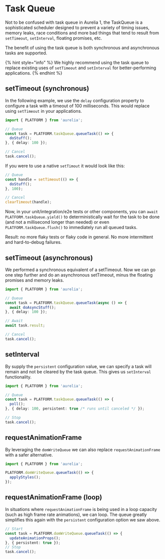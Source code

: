 # Task Queue

Not to be confused with task queue in Aurelia 1, the TaskQueue is a sophisticated scheduler designed to prevent a variety of timing issues, memory leaks, race conditions and more bad things that tend to result from `setTimeout`, `setInterval`, floating promises, etc.

The benefit of using the task queue is both synchronous and asynchronous tasks are supported.

{% hint style="info" %}
We highly recommend using the task queue to replace existing uses of `setTimeout` and `setInterval` for better-performing applications.
{% endhint %}

## setTimeout (synchronous)

In the following example, we use the `delay` configuration property to configure a task with a timeout of 100 milliseconds. This would replace using `setTimeout` in your applications.

```typescript
import { PLATFORM } from 'aurelia';

// Queue
const task = PLATFORM.taskQueue.queueTask(() => {
  doStuff();
}, { delay: 100 });

// Cancel
task.cancel();
```

If you were to use a native `setTimout` it would look like this:

```typescript
// Queue
const handle = setTimeout(() => {
  doStuff();
}, 100);

// Cancel
clearTimeout(handle);
```

Now, in your unit/integration/e2e tests or other components, you can `await PLATFORM.taskQueue.yield()` to deterministically wait for the task to be done (and not a millisecond longer than needed) or even `PLATFORM.taskQueue.flush()` to immediately run all queued tasks.&#x20;

Result: no more flaky tests or flaky code in general. No more intermittent and hard-to-debug failures.

## setTimeout (asynchronous)

We performed a synchronous equivalent of a setTimeout. Now we can go one step further and do an asynchronous setTimeout, minus the floating promises and memory leaks.

```typescript
import { PLATFORM } from 'aurelia';

// Queue
const task = PLATFORM.taskQueue.queueTask(async () => {
  await doAsyncStuff();
}, { delay: 100 });

// Await
await task.result;

// Cancel
task.cancel();
```

## setInterval

By supply the `persistent` configuration value, we can specify a task will remain and not be cleared by the task queue. This gives us `setInterval` functionality.

```typescript
import { PLATFORM } from 'aurelia';

// Queue
const task = PLATFORM.taskQueue.queueTask(() => {
  poll();
}, { delay: 100, persistent: true /* runs until canceled */ });

// Stop
task.cancel();
```

## requestAnimationFrame

By leveraging the `domWriteQueue` we can also replace `requestAnimationFrame` with a safer alternative.

```typescript
import { PLATFORM } from 'aurelia';

PLATFORM.domWriteQueue.queueTask(() => {
  applyStyles();
});
```

## requestAnimationFrame (loop)

In situations where `requestAnimationFrame` is being used in a loop capacity (such as high frame rate animations), we can loop. The queue greatly simplifies this again with the `persistent` configuration option we saw above.

```typescript
// Start
const task = PLATFORM.domWriteQueue.queueTask(() => {
  updateAnimationProps();
}, { persistent: true });
// Stop
task.cancel();
```
